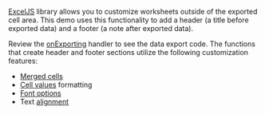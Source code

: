 <a href="https://github.com/exceljs/exceljs" target="_blank">ExcelJS</a> library allows you to customize worksheets outside of the exported cell area. This demo uses this functionality to add a header (a title before exported data) and a footer (a note after exported data).

Review the [onExporting](/Documentation/ApiReference/UI_Widgets/dxDataGrid/Configuration/#onExporting) handler to see the data export code. The functions that create header and footer sections utilize the following customization features:

- <a href="https://github.com/exceljs/exceljs#merged-cells" target="_blank">Merged cells</a>
- <a href="https://github.com/exceljs/exceljs#value-types" target="_blank">Cell values</a> formatting
- <a href="https://github.com/exceljs/exceljs#fonts" target="_blank">Font options</a>
- Text <a href="https://github.com/exceljs/exceljs#alignment" target="_blank">alignment</a>
